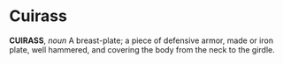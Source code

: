 # Cuirass

**CUIRASS**, _noun_ A breast-plate; a piece of defensive armor, made or iron plate, well hammered, and covering the body from the neck to the girdle.